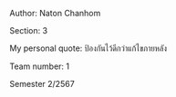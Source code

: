 Author: Naton Chanhom

Section: 3

My personal quote: ป้องกันไว้ดีกว่าแก้ไขภายหลัง

Team number: 1

Semester 2/2567